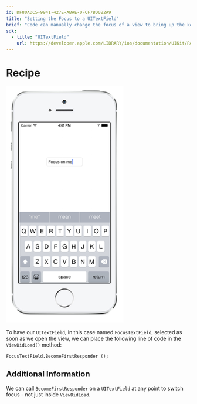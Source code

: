 ```yaml
---
id: DF80ADC5-9941-427E-ABAE-0FCF7BD0B2A9
title: "Setting the Focus to a UITextField"
brief: "Code can manually change the focus of a view to bring up the keyboard for entry in a UITextField without tapping it."
sdk:
  - title: "UITextField" 
    url: https://developer.apple.com/LIBRARY/ios/documentation/UIKit/Reference/UITextField_Class/index.html
---
```



# Recipe


![Focus Screen](Images/focusScreenShot.png)

To have our `UITextField`, in this case named `FocusTextField`, selected as soon as we open the view, we can place the following line of code in the `ViewDidLoad()` method:

```
FocusTextField.BecomeFirstResponder ();
```

Additional Information
----------------------

We can call `BecomeFirstResponder` on a `UITextField` at any point to switch focus - not just inside `ViewDidLoad`.

